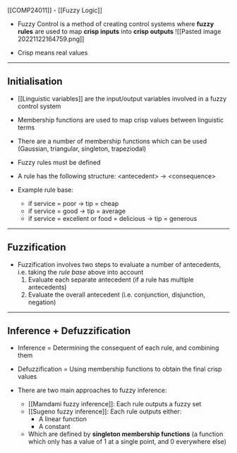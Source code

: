 [[COMP24011]] - [[Fuzzy Logic]]

- Fuzzy Control is a method of creating control systems where **fuzzy rules** are used to map **crisp inputs** into **crisp outputs**
![[Pasted image 20221122164759.png]]

- Crisp means real values

***
## Initialisation

- [[Linguistic variables]] are the input/output variables involved in a fuzzy control system
- Membership functions are used to map crisp values between linguistic terms
- There are a number of membership functions which can be used (Gaussian, triangular, singleton, trapeziodal)

- Fuzzy rules must be defined
- A rule has the following structure: \<antecedent\> $\rightarrow$ \<consequence\>
- Example rule base:
	- if service = poor $\rightarrow$ tip = cheap
	- if service = good $\rightarrow$ tip = average
	- if service = excellent or food = delicious $\rightarrow$ tip = generous

***
## Fuzzification

- Fuzzification involves two steps to evaluate a number of antecedents, i.e. taking the *rule base* above into account
	1. Evaluate each separate antecedent (if a rule has multiple antecedents)
	2. Evaluate the overall antecedent (i.e. conjunction, disjunction, negation)

***
## Inference + Defuzzification

- Inference = Determining the consequent of each rule, and combining them
- Defuzzification =  Using membership functions to obtain the final crisp values

- There are two main approaches to fuzzy inference:
	- [[Mamdami fuzzy inference]]: Each rule outputs a fuzzy set
	- [[Sugeno fuzzy inference]]: Each rule outputs either:
		- A linear function
		- A constant
	- Which are defined by **singleton membership functions** (a function which only has a value of 1 at a single point, and 0 everywhere else)